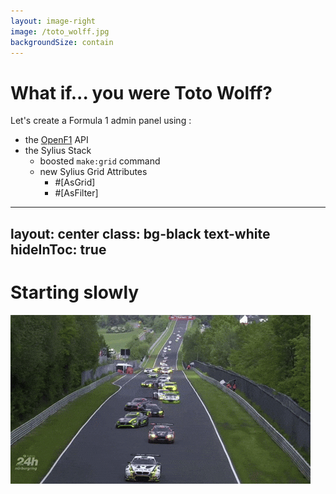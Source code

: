```yaml
---
layout: image-right
image: /toto_wolff.jpg
backgroundSize: contain
---
```


# What if... you were Toto Wolff?

Let's create a Formula 1 admin panel using :

* the [OpenF1](https://openf1.org/) API
* the Sylius Stack
    * boosted `make:grid` command
    * new Sylius Grid Attributes
        * #[AsGrid]
        * #[AsFilter]

<!-- 
*Estelle*

Présentation du contexte de l'application démo.
-->

---
layout: center
class: bg-black text-white
hideInToc: true
---

# Starting slowly

<img src="/formation_lap.gif">

<!--
*Estelle*
-->
